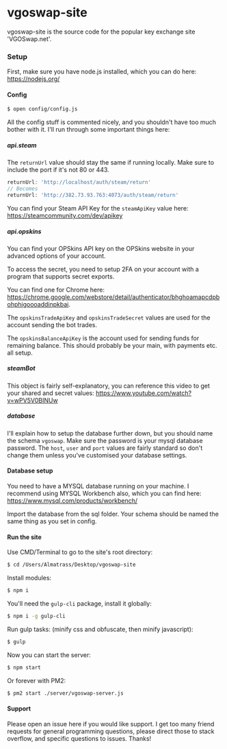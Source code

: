 # vgoswap-site

vgoswap-site is the source code for the popular key exchange site 'VGOSwap.net'.

### Setup

First, make sure you have node.js installed, which you can do here: https://nodejs.org/

#### Config

```bash
$ open config/config.js
```

All the config stuff is commented nicely, and you shouldn't have too much bother with it. 
I'll run through some important things here: 

##### api.steam
The `returnUrl` value should stay the same if running locally.
Make sure to include the port if it's not 80 or 443.

```js
returnUrl: 'http://localhost/auth/steam/return'
// Becomes
returnUrl: 'http://382.73.93.763:4073/auth/steam/return'
```

You can find your Steam API Key for the `steamApiKey` value here: https://steamcommunity.com/dev/apikey

##### api.opskins
You can find your OPSkins API key on the OPSkins website in your advanced options of your account.

To access the secret, you need to setup 2FA on your account with a program that supports secret exports.

You can find one for Chrome here: https://chrome.google.com/webstore/detail/authenticator/bhghoamapcdpbohphigoooaddinpkbai.

The `opskinsTradeApiKey` and `opskinsTradeSecret` values are used for the account sending the bot trades.

The `opskinsBalanceApiKey` is the account used for sending funds for remaining balance. This should probably be your main, with payments etc. all setup.

##### steamBot
This object is fairly self-explanatory, you can reference this video to get your shared and secret values: https://www.youtube.com/watch?v=wPV5V0BINUw

##### database
I'll explain how to setup the database further down, but you should name the schema `vgoswap`. Make sure the password is your mysql database password. The `host`, `user` and `port` values are fairly standard so don't change them unless you've customised your database settings.

#### Database setup
You need to have a MYSQL database running on your machine. I recommend using MYSQL Workbench also, which you can find here: https://www.mysql.com/products/workbench/

Import the database from the sql folder. Your schema should be named the same thing as you set in config.

#### Run the site
Use CMD/Terminal to go to the site's root directory:
```bash
$ cd /Users/Almatrass/Desktop/vgoswap-site
```
Install modules:
```bash
$ npm i
```

You'll need the `gulp-cli` package, install it globally:
```bash
$ npm i -g gulp-cli
```
Run gulp tasks: (minify css and obfuscate, then minify javascript):
```bash
$ gulp
```

Now you can start the server: 
```bash
$ npm start
```

Or forever with PM2: 
```bash
$ pm2 start ./server/vgoswap-server.js
```

#### Support
Please open an issue here if you would like support. I get too many friend requests for general programming questions, please direct those to stack overflow, and specific questions to issues. Thanks!
